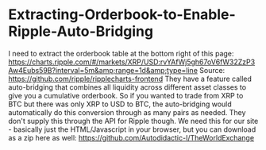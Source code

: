 # Extracting-Orderbook-to-Enable-Ripple-Auto-Bridging
I need to extract the orderbook table at the bottom right of this page: https://charts.ripple.com/#/markets/XRP/USD:rvYAfWj5gh67oV6fW32ZzP3Aw4Eubs59B?interval=5m&amp;range=1d&amp;type=line  Source: https://github.com/ripple/ripplecharts-frontend  They have a feature called auto-bridging that combines all liquidity across different asset classes to give you a cumulative orderbook.  So if you wanted to trade from XRP to BTC but there was only XRP to USD to BTC, the auto-bridging would automatically do this conversion through as many pairs as needed.  They don't supply this through the API for Ripple though.  We need this for our site - basically just the HTML/Javascript in your browser, but you can download as a zip here as well: https://github.com/Autodidactic-I/TheWorldExchange
